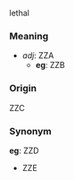 lethal
### Meaning
+ _adj_: ZZA
    + __eg__: ZZB

### Origin

ZZC

### Synonym

__eg__: ZZD

+ ZZE


